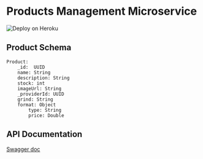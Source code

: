 # Products Management Microservice
![Deploy on Heroku](https://github.com/Proyecto-FIS/products/workflows/Deploy%20on%20Heroku/badge.svg)


## Product Schema
```
Product:
    _id:  UUID
    name: String
    description: String
    stock: int
    imageUrl: String
    _providerId: UUID
    grind: String
    format: Object
        type: String
        price: Double
```

## API Documentation
[Swagger doc](https://coffaine-products.herokuapp.com/api-docs)
